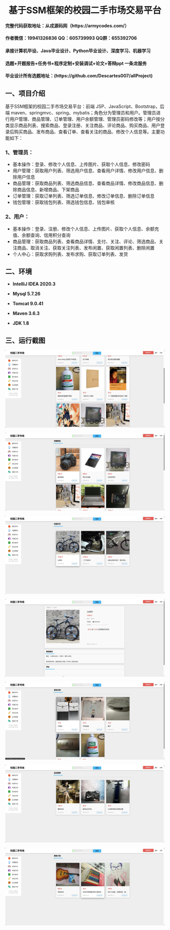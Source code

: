 <p><h1 align="center">基于SSM框架的校园二手市场交易平台</h1></p>

<h4> 完整代码获取地址：从戎源码网（https://armycodes.com/） </h4>
<h4> 作者微信：19941326836 QQ：605739993 QQ群：655392706 </h4>
<h4> 承接计算机毕设、Java毕业设计、Python毕业设计、深度学习、机器学习 </h4>
<h4> 选题+开题报告+任务书+程序定制+安装调试+论文+答辩ppt 一条龙服务 </h4>
<h4> 毕业设计所有选题地址：(https://github.com/Descartes007/allProject) </h4>

## 一、项目介绍

基于SSM框架的校园二手市场交易平台：前端 JSP、JavaScript、Bootstrap，后端 maven、springmvc、spring、mybatis；角色分为管理员和用户。管理员进行用户管理、商品管理、订单管理、用户余额管理、管理员密码修改等；用户按分类显示商品列表、搜索商品、登录注册、关注商品、评论商品、购买商品、用户登录后购买商品、发布商品、查看订单、查看关注的商品、修改个人信息等。主要功能如下：

### 1、管理员：

- 基本操作：登录、修改个人信息、上传图片、获取个人信息、修改密码
- 用户管理：获取用户列表、筛选用户信息、查看用户详情、修改用户信息、删除用户信息
- 商品管理：获取商品列表、筛选商品信息、查看商品详情、修改商品信息、删除商品信息、新增商品、下架商品
- 订单管理：获取订单列表、筛选订单信息、修改订单信息、删除订单信息
- 钱包管理：获取钱包列表、筛选钱包信息、钱包审核

### 2、用户：

- 基本操作：登录、注册、修改个人信息、上传图片、获取个人信息、余额充值、余额查询、信用积分查询
- 商品管理：获取商品列表、查看商品详情、支付、关注、评论、筛选商品、关注商品、取消关注、获取关注列表、发布闲置、获取闲置列表、删除闲置
- 个人中心：获取求购列表、发布求购、获取订单列表、发货

## 二、环境

- <b>IntelliJ IDEA 2020.3</b>

- <b>Mysql 5.7.26</b>

- <b>Tomcat 9.0.41</b>

- <b>Maven 3.6.3</b>

- <b>JDK 1.8</b>

## 三、运行截图
![](screenshot/1.png)

![](screenshot/2.png)

![](screenshot/3.png)

![](screenshot/4.png)

![](screenshot/5.png)

![](screenshot/6.png)

![](screenshot/7.png)

